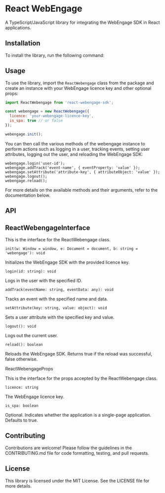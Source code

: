 # React WebEngage

A TypeScript/JavaScript library for integrating the WebEngage SDK in React applications.

## Installation

To install the library, run the following command:


## Usage

To use the library, import the `ReactWebengage` class from the package and create an instance with your WebEngage licence key and other optional props:

```javascript
import ReactWebengage from 'react-webengage-sdk';

const webengage = new ReactWebengage({
  licence: 'your-webengage-licence-key',
  is_spa: true // or false
});

webengage.init();
```


You can then call the various methods of the webengage instance to perform actions such as logging in a user, tracking events, setting user attributes, logging out the user, and reloading the WebEngage SDK:

```
webengage.login('user-id');
webengage.addTrack('event-name', { eventProperty: 'value' });
webengage.setAttribute('attribute-key', { attributeObject: 'value' });
webengage.logout();
webengage.reload();
```

For more details on the available methods and their arguments, refer to the documentation below.

## API

## ReactWebengageInterface

This is the interface for the ReactWebengage class.

```init(w: Window = window, e: Document = document, b: string = 'webengage'): void```

Initializes the WebEngage SDK with the provided licence key.

```login(id: string): void```

Logs in the user with the specified ID.

```addTrack(eventName: string, eventData: any): void```

Tracks an event with the specified name and data.

```setAttribute(key: string, value: object): void```

Sets a user attribute with the specified key and value.

```logout(): void```

Logs out the current user.

```reload(): boolean```

Reloads the WebEngage SDK. Returns true if the reload was successful, false otherwise.

ReactWebengageProps

This is the interface for the props accepted by the ReactWebengage class.

```licence: string```

The WebEngage licence key.

```is_spa: boolean```

Optional. Indicates whether the application is a single-page application. Defaults to true.

## Contributing
Contributions are welcome! Please follow the guidelines in the CONTRIBUTING.md file for code formatting, testing, and pull requests.

## License
This library is licensed under the MIT License. See the LICENSE file for more details.
